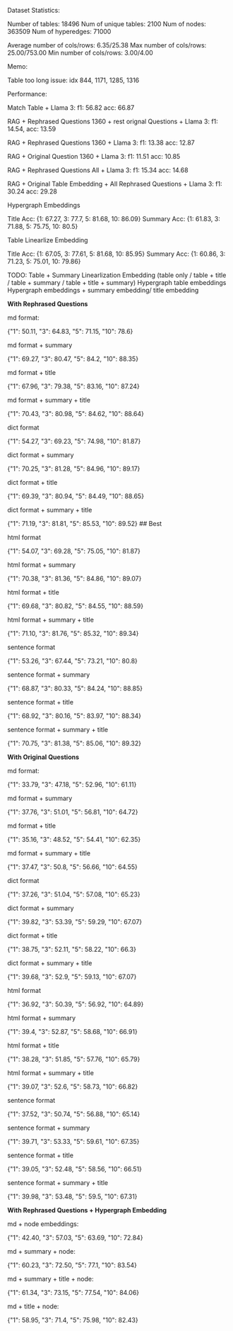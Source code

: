 




Dataset Statistics:

Number of tables: 18496 
Num of unique tables: 2100
Num of nodes: 363509
Num of hyperedges: 71000

Average number of cols/rows: 6.35/25.38
Max number of cols/rows: 25.00/753.00
Min number of cols/rows: 3.00/4.00

Memo:

Table too long issue: idx 844, 1171, 1285, 1316 




Performance:

Match Table + Llama 3: 
    f1: 56.82 acc: 66.87

RAG + Rephrased Questions 1360 + rest orignal Questions + Llama 3:
    f1: 14.54, acc: 13.59

RAG + Rephrased Questions 1360 + Llama 3:
    f1: 13.38 acc: 12.87

RAG + Original Question 1360 + Llama 3:
    f1: 11.51 acc: 10.85

RAG + Rephrased Questions All + Llama 3:
    f1: 15.34 acc: 14.68

RAG + Original Table Embedding + All Rephrased Questions + Llama 3: 
    f1: 30.24 acc: 29.28




Hypergraph Embeddings 

Title Acc: {1: 67.27, 3: 77.7, 5: 81.68, 10: 86.09}
Summary Acc: {1: 61.83, 3: 71.88, 5: 75.75, 10: 80.5}


Table Linearlize Embedding

Title Acc: {1: 67.05, 3: 77.61, 5: 81.68, 10: 85.95}
Summary Acc: {1: 60.86, 3: 71.23, 5: 75.01, 10: 79.86}





TODO: 
    Table + Summary 
    Linearlization Embedding (table only / table + title / table + summary / table + title + summary)
    Hypergraph table embeddings
    Hypergraph embeddings + summary embedding/ title embedding


**With Rephrased Questions**

md format:                          

{"1": 50.11, "3": 64.83, "5": 71.15, "10": 78.6}

md format + summary                 

{"1": 69.27, "3": 80.47, "5": 84.2, "10": 88.35}

md format + title                   

{"1": 67.96, "3": 79.38, "5": 83.16, "10": 87.24}

md format + summary + title         

{"1": 70.43, "3": 80.98, "5": 84.62, "10": 88.64}

dict format                         

{"1": 54.27, "3": 69.23, "5": 74.98, "10": 81.87}

dict format + summary               

{"1": 70.25, "3": 81.28, "5": 84.96, "10": 89.17}

dict format + title                 

{"1": 69.39, "3": 80.94, "5": 84.49, "10": 88.65}

dict format + summary + title       

{"1": 71.19, "3": 81.81, "5": 85.53, "10": 89.52}  ## Best 

html format                         

{"1": 54.07, "3": 69.28, "5": 75.05, "10": 81.87}

html format + summary               

{"1": 70.38, "3": 81.36, "5": 84.86, "10": 89.07}

html format + title                 

{"1": 69.68, "3": 80.82, "5": 84.55, "10": 88.59}

html format + summary + title       

{"1": 71.10, "3": 81.76, "5": 85.32, "10": 89.34}

sentence format                     

{"1": 53.26, "3": 67.44, "5": 73.21, "10": 80.8}

sentence format + summary           

{"1": 68.87, "3": 80.33, "5": 84.24, "10": 88.85}

sentence format + title             

{"1": 68.92, "3": 80.16, "5": 83.97, "10": 88.34}

sentence format + summary + title   

{"1": 70.75, "3": 81.38, "5": 85.06, "10": 89.32}

**With Original Questions**

md format:                          

{"1": 33.79, "3": 47.18, "5": 52.96, "10": 61.11}

md format + summary                 

{"1": 37.76, "3": 51.01, "5": 56.81, "10": 64.72}

md format + title                   

{"1": 35.16, "3": 48.52, "5": 54.41, "10": 62.35}

md format + summary + title         

{"1": 37.47, "3": 50.8, "5": 56.66, "10": 64.55}

dict format                         

{"1": 37.26, "3": 51.04, "5": 57.08, "10": 65.23}

dict format + summary               

{"1": 39.82, "3": 53.39, "5": 59.29, "10": 67.07}

dict format + title                 

{"1": 38.75, "3": 52.11, "5": 58.22, "10": 66.3}

dict format + summary + title       

{"1": 39.68, "3": 52.9, "5": 59.13, "10": 67.07}

html format                         

{"1": 36.92, "3": 50.39, "5": 56.92, "10": 64.89}

html format + summary               

{"1": 39.4, "3": 52.87, "5": 58.68, "10": 66.91}

html format + title                 

{"1": 38.28, "3": 51.85, "5": 57.76, "10": 65.79}

html format + summary + title       

{"1": 39.07, "3": 52.6, "5": 58.73, "10": 66.82}

sentence format                     

{"1": 37.52, "3": 50.74, "5": 56.88, "10": 65.14}

sentence format + summary           

{"1": 39.71, "3": 53.33, "5": 59.61, "10": 67.35}

sentence format + title             

{"1": 39.05, "3": 52.48, "5": 58.56, "10": 66.51}

sentence format + summary + title   

{"1": 39.98, "3": 53.48, "5": 59.5, "10": 67.31}
                     


**With Rephrased Questions + Hypergraph Embedding**

md + node embeddings:               

{"1": 42.40, "3": 57.03, "5": 63.69, "10": 72.84}

md + summary + node:                

{"1": 60.23, "3": 72.50, "5": 77.1, "10": 83.54}

md + summary + title + node:        

{"1": 61.34, "3": 73.15, "5": 77.54, "10": 84.06}

md + title + node:                  

{"1": 58.95, "3": 71.4, "5": 75.98, "10": 82.43}

